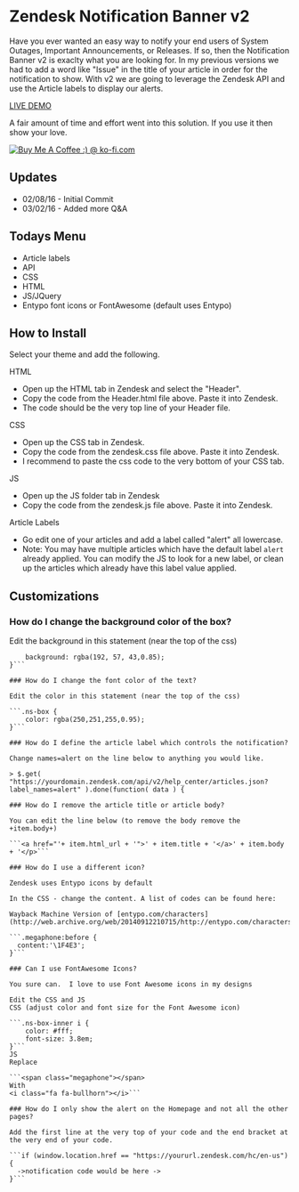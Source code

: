 Zendesk Notification Banner v2
==============================

Have you ever wanted an easy way to notify your end users of System Outages, Important Announcements, or Releases.  If so, then the Notification Banner v2 is exaclty what you are looking for.  In my previous versions we had to add a word like "Issue" in the title of your article in order for the notification to show.  With v2 we are going to leverage the Zendesk API and use the Article labels to display our alerts.


[LIVE DEMO](https://mw-notification.zendesk.com/hc/en-us)


A fair amount of time and effort went into this solution.  If you use it then show your love.

<a href='http://ko-fi.com?i=8d141fc13e992fb' target='_blank'><img style='border:0px' src='http://ko-fi.com/img/button-4.png' border='0' alt='Buy Me A Coffee :) @ ko-fi.com' /></a>

Updates
-------
* 02/08/16 - Initial Commit
* 03/02/16 - Added more Q&A


Todays Menu
-----------
* Article labels
* API
* CSS
* HTML
* JS/JQuery
* Entypo font icons or FontAwesome (default uses Entypo)

How to Install
--------------

Select your theme and add the following.  

HTML
* Open up the HTML tab in Zendesk and select the "Header".
* Copy the code from the Header.html file above. Paste it into Zendesk.
* The code should be the very top line of your Header file.

CSS
* Open up the CSS tab in Zendesk.
* Copy the code from the zendesk.css file above.  Paste it into Zendesk.
* I recommend to paste the css code to the very bottom of your CSS tab.

JS
* Open up the JS folder tab in Zendesk
* Copy the code from the zendesk.js file above.  Paste it into Zendesk.

Article Labels
* Go edit one of your articles and add a label called "alert" all lowercase.
* Note: You may have multiple articles which have the default label `alert` already applied. You can modify the JS to look for a new label, or clean up the articles which already have this label value applied.

Customizations
--------------
### How do I change the background color of the box?

Edit the background in this statement (near the top of the css)
```.ns-box {
    background: rgba(192, 57, 43,0.85);
}```

### How do I change the font color of the text?

Edit the color in this statement (near the top of the css)

```.ns-box {
    color: rgba(250,251,255,0.95);
}```

### How do I define the article label which controls the notification?

Change names=alert on the line below to anything you would like.

> $.get( "https://yourdomain.zendesk.com/api/v2/help_center/articles.json?label_names=alert" ).done(function( data ) {

### How do I remove the article title or article body?

You can edit the line below (to remove the body remove the +item.body+)

```<a href="'+ item.html_url + '">' + item.title + '</a>' + item.body + '</p>```

### How do I use a different icon?

Zendesk uses Entypo icons by default

In the CSS - change the content. A list of codes can be found here:

Wayback Machine Version of [entypo.com/characters](http://web.archive.org/web/20140912210715/http://entypo.com/characters/)

```.megaphone:before { 
  content:'\1F4E3';
}```

### Can I use FontAwesome Icons?

You sure can.  I love to use Font Awesome icons in my designs

Edit the CSS and JS
CSS (adjust color and font size for the Font Awesome icon)

```.ns-box-inner i {
    color: #fff;
    font-size: 3.8em;
}```
JS 
Replace

```<span class="megaphone"></span>
With
<i class="fa fa-bullhorn"></i>```

### How do I only show the alert on the Homepage and not all the other pages?

Add the first line at the very top of your code and the end bracket at the very end of your code.

```if (window.location.href == "https://yoururl.zendesk.com/hc/en-us") {
  ->notification code would be here ->
}```
